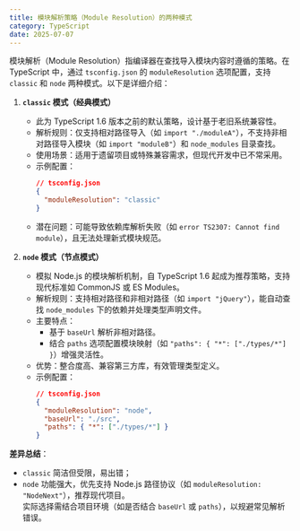 ```yaml
---
title: 模块解析策略（Module Resolution）的两种模式
category: TypeScript
date: 2025-07-07
---
```

模块解析（Module Resolution）指编译器在查找导入模块内容时遵循的策略。在 TypeScript 中，通过 `tsconfig.json` 的 `moduleResolution` 选项配置，支持 `classic` 和 `node` 两种模式。以下是详细介绍：  

1. **`classic` 模式（经典模式）**  
   - 此为 TypeScript 1.6 版本之前的默认策略，设计基于老旧系统兼容性。  
   - 解析规则：仅支持相对路径导入（如 `import "./moduleA"`），不支持非相对路径导入模块（如 `import "moduleB"`）和 `node_modules` 目录查找。  
   - 使用场景：适用于遗留项目或特殊兼容需求，但现代开发中已不常采用。  
   - 示例配置：  
     ```json
     // tsconfig.json
     {
       "moduleResolution": "classic"
     }
     ```  
   - 潜在问题：可能导致依赖库解析失败（如 `error TS2307: Cannot find module`），且无法处理新式模块规范。  

2. **`node` 模式（节点模式）**  
   - 模拟 Node.js 的模块解析机制，自 TypeScript 1.6 起成为推荐策略，支持现代标准如 CommonJS 或 ES Modules。  
   - 解析规则：支持相对路径和非相对路径（如 `import "jQuery"`），能自动查找 `node_modules` 下的依赖并处理类型声明文件。  
   - 主要特点：  
     - 基于 `baseUrl` 解析非相对路径。  
     - 结合 `paths` 选项配置模块映射（如 `"paths": { "*": ["./types/*"] }`）增强灵活性。  
   - 优势：整合度高、兼容第三方库，有效管理类型定义。  
   - 示例配置：  
     ```json
     // tsconfig.json
     {
       "moduleResolution": "node",
       "baseUrl": "./src",
       "paths": { "*": ["./types/*"] }
     }
     ```  

**差异总结**：  
- `classic` 简洁但受限，易出错；  
- `node` 功能强大，优先支持 Node.js 路径协议（如 `moduleResolution: "NodeNext"`），推荐现代项目。  
实际选择需结合项目环境（如是否结合 `baseUrl` 或 `paths`），以规避常见解析错误。
